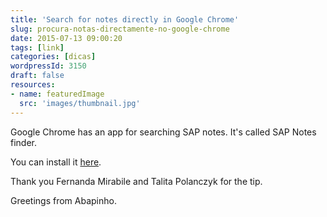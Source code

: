 ```yaml
---
title: 'Search for notes directly in Google Chrome'
slug: procura-notas-directamente-no-google-chrome
date: 2015-07-13 09:00:20
tags: [link]
categories: [dicas]
wordpressId: 3150
draft: false
resources:
- name: featuredImage
  src: 'images/thumbnail.jpg'
---
```

Google Chrome has an app for searching SAP notes. It's called SAP Notes finder.

You can install it [here][1].

Thank you Fernanda Mirabile and Talita Polanczyk for the tip.

Greetings from Abapinho.

   [1]: https://chrome.google.com/webstore/detail/sap-notes-finder/kioednbfglenbkanjekicddjppflpiln
